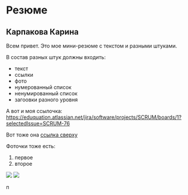 
#  Резюме
## Карпакова Карина

Всем привет. 
Это мое мини-резюме с текстом и разными штуками. 

В состав разных штук должны входить:
* текст
* ссылки
* фото
* нумерованный список
* ненумированный список
* загоовки разного уровня

А вот и моя ссылочка: <https://eduquation.atlassian.net/jira/software/projects/SCRUM/boards/1?selectedIssue=SCRUM-76>

Вот тоже она [ссылка сверху](https://eduquation.atlassian.net/jira/software/projects/SCRUM/boards/1?selectedIssue=SCRUM-76) 

Фоточки тоже есть:
1. первое
2. второе

![](https://i.pinimg.com/originals/34/8a/ab/348aaba7db3760b98c6d7d59905c8043.png)
![](https://heaad.ru/wp-content/uploads/2021/06/Тестировщик-ПО..png)


п